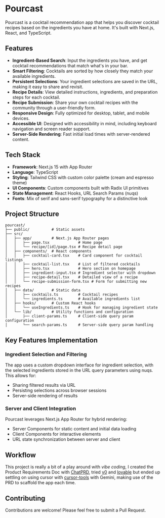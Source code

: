 # Pourcast

Pourcast is a cocktail recommendation app that helps you discover cocktail recipes based on the ingredients you have at home. It's built with Next.js, React, and TypeScript.

## Features

- **Ingredient-Based Search**: Input the ingredients you have, and get cocktail recommendations that match what's in your bar.
- **Smart Filtering**: Cocktails are sorted by how closely they match your available ingredients.
- **Persistent Selections**: Your ingredient selections are saved in the URL, making it easy to share and revisit.
- **Recipe Details**: View detailed instructions, ingredients, and preparation steps for each cocktail.
- **Recipe Submission**: Share your own cocktail recipes with the community through a user-friendly form.
- **Responsive Design**: Fully optimized for desktop, tablet, and mobile devices.
- **Accessible UI**: Designed with accessibility in mind, including keyboard navigation and screen reader support.
- **Server-Side Rendering**: Fast initial load times with server-rendered content.

## Tech Stack

- **Framework**: Next.js 15 with App Router
- **Language**: TypeScript
- **Styling**: Tailwind CSS with custom color palette (cream and espresso theme)
- **UI Components**: Custom components built with Radix UI primitives
- **State Management**: React Hooks, URL Search Params (nuqs)
- **Fonts**: Mix of serif and sans-serif typography for a distinctive look

## Project Structure

```
pourcast/
├── public/          # Static assets
├── src/
│   ├── app/         # Next.js App Router pages
│   │   ├── page.tsx             # Home page
│   │   └── recipe/[id]/page.tsx # Recipe detail page
│   ├── components/  # React components
│   │   ├── cocktail-card.tsx    # Card component for cocktail listings
│   │   ├── cocktail-list.tsx    # List of filtered cocktails
│   │   ├── hero.tsx             # Hero section on homepage
│   │   ├── ingredient-input.tsx # Ingredient selector with dropdown
│   │   ├── recipe-detail.tsx    # Detailed view of a recipe
│   │   └── recipe-submission-form.tsx # Form for submitting new recipes
│   ├── data/        # Static data
│   │   ├── cocktails.ts         # Cocktail recipes
│   │   └── ingredients.ts       # Available ingredients list
│   ├── hooks/       # Custom React hooks
│   │   └── useIngredients.ts    # Hook for managing ingredient state
│   └── lib/         # Utility functions and configuration
│       ├── client-params.ts     # Client-side query param configuration
│       └── search-params.ts     # Server-side query param handling
```

## Key Features Implementation

### Ingredient Selection and Filtering

The app uses a custom dropdown interface for ingredient selection, with the selected ingredients stored in the URL query parameters using nuqs. This allows for:

- Sharing filtered results via URL
- Persisting selections across browser sessions
- Server-side rendering of results

### Server and Client Integration

Pourcast leverages Next.js App Router for hybrid rendering:

- Server Components for static content and initial data loading
- Client Components for interactive elements
- URL state synchronization between server and client

## Workflow

This project is really a bit of a play around with _vibe coding_, I created the Product Requirements Doc with [ChatPRD](https://www.chatprd.ai/), tried [v0](https://v0.dev/) and [lovable](https://lovable.dev/) but ended up settling on using cursor with [cursor-tools](https://github.com/eastlondoner/cursor-tools/tree/main?tab=readme-ov-file#asking-gemini-for-a-plan) with Gemini, making use of the PRD to scaffold the app each time.

## Contributing

Contributions are welcome! Please feel free to submit a Pull Request.

